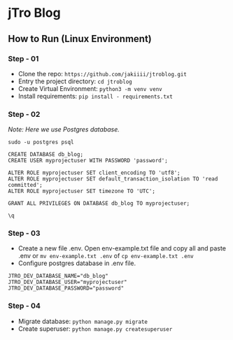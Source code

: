# jTro Blog

## How to Run (Linux Environment)

### Step - 01

- Clone the repo: `https://github.com/jakiiii/jtroblog.git`
- Entry the project directory: `cd jtroblog`
- Create Virtual Environment: `python3 -m venv venv`
- Install requirements: `pip install - requirements.txt`
### Step - 02
*Note: Here we use Postgres database.*

```
sudo -u postgres psql

CREATE DATABASE db_blog;
CREATE USER myprojectuser WITH PASSWORD 'password';

ALTER ROLE myprojectuser SET client_encoding TO 'utf8';
ALTER ROLE myprojectuser SET default_transaction_isolation TO 'read committed';
ALTER ROLE myprojectuser SET timezone TO 'UTC';

GRANT ALL PRIVILEGES ON DATABASE db_blog TO myprojectuser;

\q
```

### Step - 03

- Create a new file .env. Open env-example.txt file and copy all and paste .env
or
`mv env-example.txt .env`
of
`cp env-example.txt .env`
- Configure postgres database in .env file.

```env
JTRO_DEV_DATABASE_NAME="db_blog"
JTRO_DEV_DATABASE_USER="myprojectuser"
JTRO_DEV_DATABASE_PASSWORD="password"
```

### Step - 04

- Migrate database: `python manage.py migrate`
- Create superuser: `python manage.py createsuperuser`
